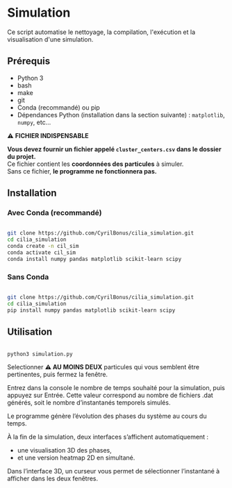 # Simulation

Ce script automatise le nettoyage, la compilation, l'exécution et la visualisation d'une simulation.

## Prérequis

- Python 3  
- bash  
- make
- git
- Conda (recommandé) ou pip  
- Dépendances Python (installation dans la section suivante) : `matplotlib`, `numpy`, etc...

⚠️ **FICHIER INDISPENSABLE**

**Vous devez fournir un fichier appelé `cluster_centers.csv` dans le dossier du projet.**  
Ce fichier contient les **coordonnées des particules** à simuler.  
Sans ce fichier, **le programme ne fonctionnera pas.**

## Installation

### Avec Conda (recommandé)

```bash

git clone https://github.com/CyrilBonus/cilia_simulation.git
cd cilia_simulation
conda create -n cil_sim
conda activate cil_sim
conda install numpy pandas matplotlib scikit-learn scipy
```

### Sans Conda

```bash

git clone https://github.com/CyrilBonus/cilia_simulation.git
cd cilia_simulation
pip install numpy pandas matplotlib scikit-learn scipy
```


## Utilisation

```bash

python3 simulation.py

```

Selectionner **⚠️ AU MOINS DEUX** particules qui vous semblent être pertinentes, puis fermez la fenêtre.

Entrez dans la console le nombre de temps souhaité pour la simulation, puis appuyez sur Entrée.
Cette valeur correspond au nombre de fichiers .dat générés, soit le nombre d’instantanés temporels simulés.

Le programme génère l’évolution des phases du système au cours du temps.

À la fin de la simulation, deux interfaces s’affichent automatiquement :

 - une visualisation 3D des phases,
 - et une version heatmap 2D en simultané.

Dans l’interface 3D, un curseur vous permet de sélectionner l’instantané à afficher dans les deux fenêtres.

